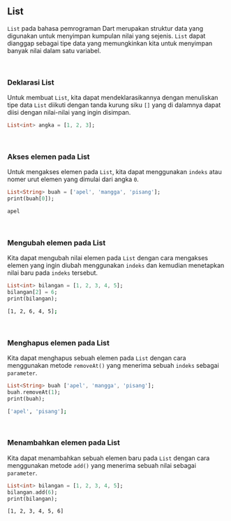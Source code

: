 ## List

`List` pada bahasa pemrograman Dart merupakan struktur data yang digunakan untuk menyimpan kumpulan nilai yang sejenis. `List` dapat dianggap sebagai tipe data yang memungkinkan kita untuk menyimpan banyak nilai dalam satu variabel.

</br>

### Deklarasi List

Untuk membuat `List`, kita dapat mendeklarasikannya dengan menuliskan tipe data `List` diikuti dengan tanda kurung siku `[]` yang di dalamnya dapat diisi dengan nilai-nilai yang ingin disimpan.

```Dart
List<int> angka = [1, 2, 3];
```

</br>

### Akses elemen pada List

Untuk mengakses elemen pada `List`, kita dapat menggunakan `indeks` atau nomer urut elemen yang dimulai dari angka `0`.

```Dart
List<String> buah = ['apel', 'mangga', 'pisang'];
print(buah[0]);
```
```sh
apel
```

</br>

### Mengubah elemen pada List

Kita dapat mengubah nilai elemen pada `List` dengan cara mengakses elemen yang ingin diubah menggunakan `indeks` dan kemudian menetapkan nilai baru pada `indeks` tersebut.

```Dart
List<int> bilangan = [1, 2, 3, 4, 5];
bilangan[2] = 6;
print(bilangan);
```
```sh
[1, 2, 6, 4, 5];
```

</br>

### Menghapus elemen pada List

Kita dapat menghapus sebuah elemen pada `List` dengan cara menggunakan metode `removeAt()` yang menerima sebuah `indeks` sebagai `parameter`.

```Dart
List<String> buah ['apel', 'mangga', 'pisang'];
buah.removeAt(1);
print(buah);
```
```sh
['apel', 'pisang'];
```

</br>

### Menambahkan elemen pada List

Kita dapat menambahkan sebuah elemen baru pada `List` dengan cara menggunakan metode `add()` yang menerima sebuah nilai sebagai `parameter`.

```Dart
List<int> bilangan = [1, 2, 3, 4, 5];
bilangan.add(6);
print(bilangan);
```
```sh
[1, 2, 3, 4, 5, 6]
```